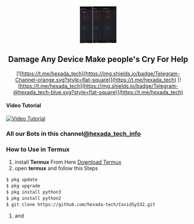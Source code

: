 <p align='center'><img style="height:100px;width:100px" src="bg.png" ></p>

<h2 align='center'>Damage Any Device Make people's Cry For Help</h2>

<div align="center">

[![https://t.me/hexada_tech](https://img.shields.io/badge/Telegram-Channel-orange.svg?style=flat-square)](https://t.me/hexada_tech)
[![https://t.me/hexada_tech](https://img.shields.io/badge/Telegram-@hexada_tech-blue.svg?style=flat-square)](https://t.me/hexada_tech)

</div>

#### Video Tutorial 

[![Video Tutorial](https://github.com/hexada-tech/inforamtion-hack-bot/blob/main/thumb.jpg)](https://github.com/hexada-tech/inforamtion-hack-bot/raw/main/small%20kk.mp4)


### All our Bots in this channel[@hexada_tech_info](https://t.me/hexada_tech_info)


### How to Use in Termux
1. install **Termux** From Here [Download Termux](https://f-droid.org/en/packages/com.termux/)
1. open **termux** and follow this Steps
```bash
$ pkg update
$ pkg upgrade
$ pkg install python3
$ pkg install python2
$ git clone https://github.com/hexada-tech/CovidSyS32.git
```
1. and 
